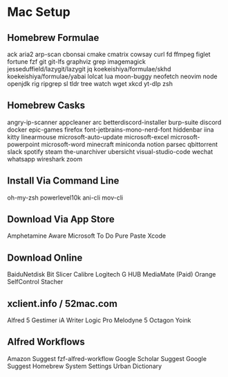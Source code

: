 # Mac Setup

## Homebrew Formulae

ack
aria2
arp-scan
cbonsai
cmake
cmatrix
cowsay
curl
fd
ffmpeg
figlet
fortune
fzf
git
git-lfs
graphviz
grep
imagemagick
jesseduffield/lazygit/lazygit
jq
koekeishiya/formulae/skhd
koekeishiya/formulae/yabai
lolcat
lua
moon-buggy
neofetch
neovim
node
openjdk
rig
ripgrep
sl
tldr
tree
watch
wget
xkcd
yt-dlp
zsh

## Homebrew Casks

angry-ip-scanner
appcleaner
arc
betterdiscord-installer
burp-suite
discord
docker
epic-games
firefox
font-jetbrains-mono-nerd-font
hiddenbar
iina
kitty
linearmouse
microsoft-auto-update
microsoft-excel
microsoft-powerpoint
microsoft-word
minecraft
miniconda
notion
parsec
qbittorrent
slack
spotify
steam
the-unarchiver
ubersicht
visual-studio-code
wechat
whatsapp
wireshark
zoom

## Install Via Command Line

oh-my-zsh
powerlevel10k
ani-cli
mov-cli

## Download Via App Store

Amphetamine
Aware
Microsoft To Do
Pure Paste
Xcode

## Download Online

BaiduNetdisk
Bit Slicer
Calibre
Logitech G HUB
MediaMate (Paid)
Orange
SelfControl
Stacher

## xclient.info / 52mac.com

Alfred 5
Gestimer
iA Writer
Logic Pro
Melodyne 5
Octagon
Yoink

## Alfred Workflows

Amazon Suggest
fzf-alfred-workflow
Google Scholar Suggest
Google Suggest
Homebrew
System Settings
Urban Dictionary
